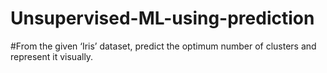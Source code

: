 # Unsupervised-ML-using-prediction
#From the given ‘Iris’ dataset, predict the optimum number of clusters and represent it visually.
